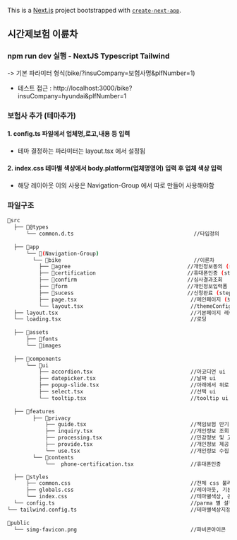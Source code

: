 This is a [Next.js](https://nextjs.org) project bootstrapped with [`create-next-app`](https://nextjs.org/docs/app/api-reference/cli/create-next-app).

## 시간제보험 이륜차

### npm run dev 실행 - NextJS Typescript Tailwind

-> 기본 파라미터 형식(bike/?insuCompany=보험사명&plfNumber=1)

- 테스트 접근 : http://localhost:3000/bike?insuCompany=hyundai&plfNumber=1

### 보험사 추가 (테마추가)

#### 1. config.ts 파일에서 업체명,로고,내용 등 입력

- 테마 결정하는 파라미터는 layout.tsx 에서 설정됨

#### 2. index.css 테마별 색상에서 body.platform(업체명영어) 입력 후 업체 색상 입력

* 해당 레이아웃 이외 사용은 Navigation-Group 에서 따로 만들어 사용해야함

### 파일구조

```bash
📁src
  ├── 📁@types
      └── common.d.ts                                      //타입정의
      
  ├── 📁app
      └── 📁(Navigation-Group)                 
        └── 📁bike                                          //이륜차
          ├── 📁agree                                     //개인정보동의 (step1)
          ├── 📁certification                             //휴대폰인증 (step2)
          ├── 📁confirm                                   //심사결과조회
          ├── 📁form                                      //개인정보입력폼 (step3)
          ├── 📁sucess                                    //신청완료 (step4)
          ├── page.tsx                                    //메인페이지 (보험상품설명)
          └── layout.tsx                                  //themeConfig 가져오기
  ├── layout.tsx                                          //기본페이지 레이아웃
  └── loading.tsx                                         //로딩
  
  ├── 📁assets
      ├── 📁fonts
      └── 📁images
      
  ├── 📁components
      └── 📁ui                                 
          ├── accordion.tsx                               //아코디언 ui
          ├── datepicker.tsx                              //날짜 ui
          ├── popup-slide.tsx                             //아래에서 위로 슬라이드팝업
          ├── select.tsx                                  //선택 ui
          └── tooltip.tsx                                 //tooltip ui
          
  ├── 📁features
        ├── 📁privacy                                   
            ├── guide.tsx                                 //책임보험 만기 및 가입안내
            ├── inquiry.tsx                               //개인정보 조회
            ├── processing.tsx                            //민감정보 및 고유식별정보 처리
            ├── provide.tsx                               //개인정보 제공
            └── use.tsx                                   //개인정보 수집 이용
        └── 📁contents                                   
            └──  phone-certification.tsx                  //휴대폰인증

  ├── 📁styles                                
      ├── common.css                                      //전체 css 불러오기
      ├── globals.css                                     //레이아웃, 기본세팅              
      └── index.css                                       //테마별색상, 공통css tailwind설정, 반응형
  └── config.ts                                           //parma 별 설정값            
└── tailwind.config.ts                                    //테마별색상지정          
  
📁public
  └── simg-favicon.png                                    //파비콘아이콘
```